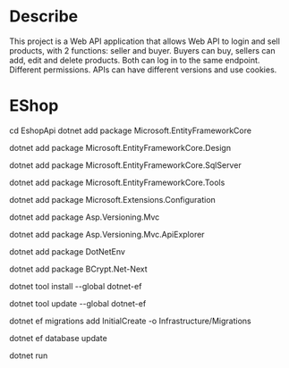 # Describe
This project is a Web API application that allows Web API to login and sell products, with 2 functions: seller and buyer. Buyers can buy, sellers can add, edit and delete products. Both can log in to the same endpoint. Different permissions. APIs can have different versions and use cookies. 
# EShop
cd EshopApi
dotnet add package Microsoft.EntityFrameworkCore

dotnet add package Microsoft.EntityFrameworkCore.Design

dotnet add package Microsoft.EntityFrameworkCore.SqlServer

dotnet add package Microsoft.EntityFrameworkCore.Tools

dotnet add package Microsoft.Extensions.Configuration

dotnet add package Asp.Versioning.Mvc

dotnet add package Asp.Versioning.Mvc.ApiExplorer

dotnet add package DotNetEnv

dotnet add package BCrypt.Net-Next

dotnet tool install --global dotnet-ef

dotnet tool update --global dotnet-ef

dotnet ef migrations add InitialCreate -o Infrastructure/Migrations

dotnet ef database update

dotnet run
